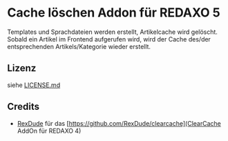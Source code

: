 Cache löschen Addon für REDAXO 5
================================

<p>Templates und Sprachdateien werden erstellt, Artikelcache wird gelöscht. Sobald ein Artikel im Frontend aufgerufen wird, wird der Cache des/der entsprechenden Artikels/Kategorie wieder erstellt.</p>


Lizenz
------

siehe [LICENSE.md](LICENSE.md)


Credits
-------

* [RexDude](https://github.com/RexDude) für das [https://github.com/RexDude/clearcache](ClearCache AddOn für REDAXO 4)
